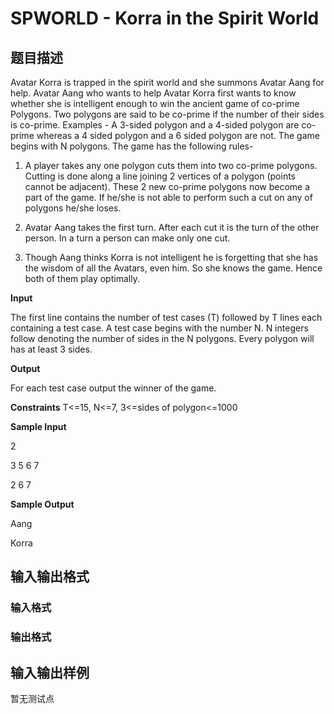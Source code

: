 # SPWORLD - Korra in the Spirit World

## 题目描述

Avatar Korra is trapped in the spirit world and she summons Avatar Aang for help. Avatar Aang who wants to help Avatar Korra first wants to know whether she is intelligent enough to win the ancient game of co-prime Polygons. Two polygons are said to be co-prime if the number of their sides is co-prime. Examples - A 3-sided polygon and a 4-sided polygon are co-prime whereas a 4 sided polygon and a 6 sided polygon are not. The game begins with N polygons. The game has the following rules-

1. A player takes any one polygon cuts them into two co-prime polygons. Cutting is done along a line joining 2 vertices of a polygon (points cannot be adjacent). These 2 new co-prime polygons now become a part of the game. If he/she is not able to perform such a cut on any of polygons he/she loses.

2. Avatar Aang takes the first turn. After each cut it is the turn of the other person. In a turn a person can make only one cut.

3. Though Aang thinks Korra is not intelligent he is forgetting that she has the wisdom of all the Avatars, even him. So she knows the game. Hence both of them play optimally.

**Input**

The first line contains the number of test cases (T) followed by T lines each containing a test case. A test case begins with the number N. N integers follow denoting the number of sides in the N polygons. Every polygon will has at least 3 sides.

**Output**

For each test case output the winner of the game.

**Constraints** T<=15, N<=7, 3<=sides of polygon<=1000

**Sample Input**

2

3 5 6 7

2 6 7

**Sample Output**

Aang

Korra

## 输入输出格式

### 输入格式

### 输出格式

## 输入输出样例

暂无测试点

